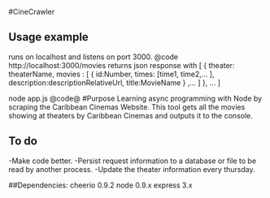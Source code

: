 #CineCrawler
## Usage example
runs on localhost and listens on port 3000.
@code
http://localhost:3000/movies returns json response with
[
	{
	theater: theaterName,
	movies : [
			{
				id:Number,
				times: [time1, time2,... ],
				description:descriptionRelativeUrl,
				title:MovieName
			}
			,...
		 ]
	},
	...
]

node app.js
@code@
#Purpose
Learning async programming with Node by scraping the Caribbean Cinemas Website.
This tool gets all the movies showing at theaters by Caribbean Cinemas and outputs it to the console.

## To do
-Make code better.
	-Persist request information to a database or file to be read by another process.
	-Update the theater information every thursday.


##Dependencies:
	cheerio 0.9.2
	node 0.9.x 
	express 3.x